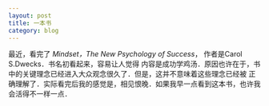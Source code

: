 ```yaml
---
layout: post
title: 一本书
category: blog
---
```


最近，看完了 *Mindset，The New Psychology of Success*， 作者是Carol S.Dwecks．书名初看起来，容易让人觉得
内容是成功学鸡汤．原因也许在于，书中的关键理念已经进入大众观念很久了．但是，这并不意味着这些理念已经被
正确理解了．实际看完后我的感觉是，相见恨晚．如果我早一点看到这本书，也许我会活得不一样一点．
